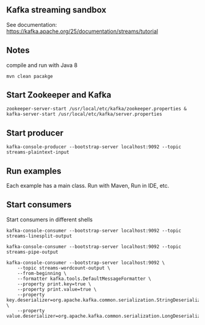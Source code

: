 ## Kafka streaming sandbox
See documentation: https://kafka.apache.org/25/documentation/streams/tutorial

## Notes
compile and run with Java 8
```shell script
mvn clean pacakge
```

## Start Zookeeper and Kafka
```shell script
zookeeper-server-start /usr/local/etc/kafka/zookeeper.properties & kafka-server-start /usr/local/etc/kafka/server.properties
```

## Start producer
```shell script
kafka-console-producer --bootstrap-server localhost:9092 --topic streams-plaintext-input
```

## Run examples
Each example has a main class. Run with Maven, Run in IDE, etc.

## Start consumers
Start consumers in different shells
```shell script
kafka-console-consumer --bootstrap-server localhost:9092 --topic streams-linesplit-output

kafka-console-consumer --bootstrap-server localhost:9092 --topic streams-pipe-output

kafka-console-consumer --bootstrap-server localhost:9092 \
    --topic streams-wordcount-output \
    --from-beginning \
    --formatter kafka.tools.DefaultMessageFormatter \
    --property print.key=true \
    --property print.value=true \
    --property key.deserializer=org.apache.kafka.common.serialization.StringDeserializer \
    --property value.deserializer=org.apache.kafka.common.serialization.LongDeserializer
```
